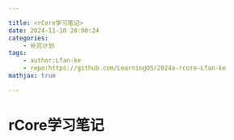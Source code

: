 ```yaml
---

title: <rCore学习笔记>
date: 2024-11-10 28:00:24
categories:
    - 补完计划
tags:
    - author:Lfan-ke
    - repo:https://github.com/LearningOS/2024a-rcore-Lfan-ke
mathjax: true

---
```


# rCore学习笔记


<!-- more -->

